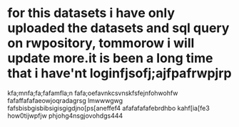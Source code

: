 # for this datasets i have only uploaded the datasets and sql query on rwpository, tommorow i will update more.it is been a long time that i have'nt loginfjsofj;ajfpafrwpjrp
kfa;mnfa;fa;fafamfla;n
fafa;oefavnkcsvnskfsfejnfohwohfw
fafaffafafaeowjoqradagrsg lmwwwgwg
fafsbisbgisbibsigisgigdjno[ps[aneffef4
afafafafafebrdhbo
 kahf[ia[fe3
how0tijwpfjw
phjohg4nsgjovohdgs444

